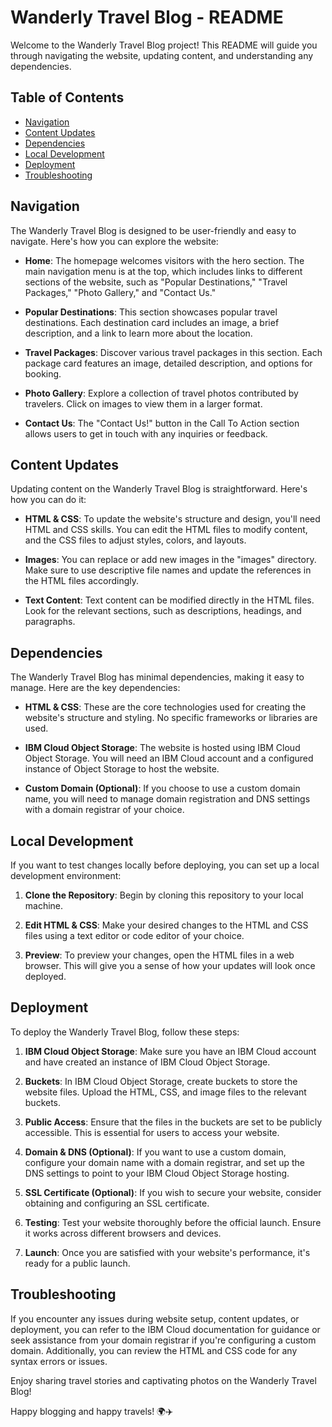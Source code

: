 # Wanderly Travel Blog - README

Welcome to the Wanderly Travel Blog project! This README will guide you through navigating the website, updating content, and understanding any dependencies.

## Table of Contents
- [Navigation](#navigation)
- [Content Updates](#content-updates)
- [Dependencies](#dependencies)
- [Local Development](#local-development)
- [Deployment](#deployment)
- [Troubleshooting](#troubleshooting)

## Navigation

The Wanderly Travel Blog is designed to be user-friendly and easy to navigate. Here's how you can explore the website:

- **Home**: The homepage welcomes visitors with the hero section. The main navigation menu is at the top, which includes links to different sections of the website, such as "Popular Destinations," "Travel Packages," "Photo Gallery," and "Contact Us."

- **Popular Destinations**: This section showcases popular travel destinations. Each destination card includes an image, a brief description, and a link to learn more about the location.

- **Travel Packages**: Discover various travel packages in this section. Each package card features an image, detailed description, and options for booking.

- **Photo Gallery**: Explore a collection of travel photos contributed by travelers. Click on images to view them in a larger format.

- **Contact Us**: The "Contact Us!" button in the Call To Action section allows users to get in touch with any inquiries or feedback.

## Content Updates

Updating content on the Wanderly Travel Blog is straightforward. Here's how you can do it:

- **HTML & CSS**: To update the website's structure and design, you'll need HTML and CSS skills. You can edit the HTML files to modify content, and the CSS files to adjust styles, colors, and layouts.

- **Images**: You can replace or add new images in the "images" directory. Make sure to use descriptive file names and update the references in the HTML files accordingly.

- **Text Content**: Text content can be modified directly in the HTML files. Look for the relevant sections, such as descriptions, headings, and paragraphs.

## Dependencies

The Wanderly Travel Blog has minimal dependencies, making it easy to manage. Here are the key dependencies:

- **HTML & CSS**: These are the core technologies used for creating the website's structure and styling. No specific frameworks or libraries are used.

- **IBM Cloud Object Storage**: The website is hosted using IBM Cloud Object Storage. You will need an IBM Cloud account and a configured instance of Object Storage to host the website.

- **Custom Domain (Optional)**: If you choose to use a custom domain name, you will need to manage domain registration and DNS settings with a domain registrar of your choice.

## Local Development

If you want to test changes locally before deploying, you can set up a local development environment:

1. **Clone the Repository**: Begin by cloning this repository to your local machine.

2. **Edit HTML & CSS**: Make your desired changes to the HTML and CSS files using a text editor or code editor of your choice.

3. **Preview**: To preview your changes, open the HTML files in a web browser. This will give you a sense of how your updates will look once deployed.

## Deployment

To deploy the Wanderly Travel Blog, follow these steps:

1. **IBM Cloud Object Storage**: Make sure you have an IBM Cloud account and have created an instance of IBM Cloud Object Storage.

2. **Buckets**: In IBM Cloud Object Storage, create buckets to store the website files. Upload the HTML, CSS, and image files to the relevant buckets.

3. **Public Access**: Ensure that the files in the buckets are set to be publicly accessible. This is essential for users to access your website.

4. **Domain & DNS (Optional)**: If you want to use a custom domain, configure your domain name with a domain registrar, and set up the DNS settings to point to your IBM Cloud Object Storage hosting.

5. **SSL Certificate (Optional)**: If you wish to secure your website, consider obtaining and configuring an SSL certificate.

6. **Testing**: Test your website thoroughly before the official launch. Ensure it works across different browsers and devices.

7. **Launch**: Once you are satisfied with your website's performance, it's ready for a public launch.

## Troubleshooting

If you encounter any issues during website setup, content updates, or deployment, you can refer to the IBM Cloud documentation for guidance or seek assistance from your domain registrar if you're configuring a custom domain. Additionally, you can review the HTML and CSS code for any syntax errors or issues.

Enjoy sharing travel stories and captivating photos on the Wanderly Travel Blog!

Happy blogging and happy travels! 🌍✈️
